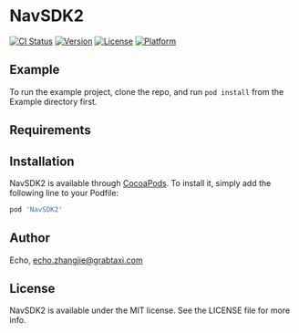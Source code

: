 # NavSDK2

[![CI Status](https://img.shields.io/travis/Echo/NavSDK2.svg?style=flat)](https://travis-ci.org/Echo/NavSDK2)
[![Version](https://img.shields.io/cocoapods/v/NavSDK2.svg?style=flat)](https://cocoapods.org/pods/NavSDK2)
[![License](https://img.shields.io/cocoapods/l/NavSDK2.svg?style=flat)](https://cocoapods.org/pods/NavSDK2)
[![Platform](https://img.shields.io/cocoapods/p/NavSDK2.svg?style=flat)](https://cocoapods.org/pods/NavSDK2)

## Example

To run the example project, clone the repo, and run `pod install` from the Example directory first.

## Requirements

## Installation

NavSDK2 is available through [CocoaPods](https://cocoapods.org). To install
it, simply add the following line to your Podfile:

```ruby
pod 'NavSDK2'
```

## Author

Echo, echo.zhangjie@grabtaxi.com

## License

NavSDK2 is available under the MIT license. See the LICENSE file for more info.
